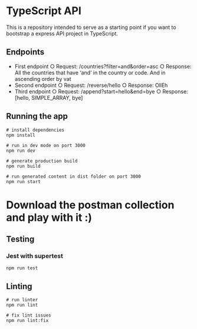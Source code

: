 # TypeScript API

This is a repository intended to serve as a starting point if you want to bootstrap a express API project in TypeScript.

## Endpoints

- First endpoint
  ○ Request: /countries?filter=and&order=asc
  ○ Response: All the countries that have ‘and’ in the country or code. And in ascending order by vat
- Second endpoint
  ○ Request: /reverse/hello
  ○ Response: OllEh
- Third endpoint
  ○ Request: /append?start=hello&end=bye
  ○ Response: [hello, SIMPLE_ARRAY, bye]


## Running the app

```
# install dependencies
npm install

# run in dev mode on port 3000
npm run dev

# generate production build
npm run build

# run generated content in dist folder on port 3000
npm run start
```
# Download the postman collection and play with it :)

## Testing

### Jest with supertest

```
npm run test
```

## Linting

```
# run linter
npm run lint

# fix lint issues
npm run lint:fix
```
